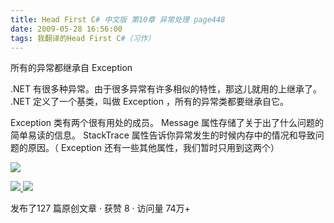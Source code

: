 ```yaml
---
title: Head First C# 中文版 第10章 异常处理 page448
date: 2009-05-28 16:56:00
tags: 我翻译的Head First C#（习作）
---
```

所有的异常都继承自  Exception

  

.NET  有很多种异常。由于很多异常有许多相似的特性，那这儿就用的上继承了。  .NET  定义了一个基类，叫做  Exception
，所有的异常类都要继承自它。

  

Exception  类有两个很有用处的成员。  Message  属性存储了关于出了什么问题的简单易读的信息。  StackTrace
属性告诉你异常发生的时候内存中的情况和导致问题的原因。（  Exception  还有一些其他属性，我们暂时只用到这两个）

  

![](http://student.csdn.net/attachment/200905/28/39098_1243501005nr8R.jpg)



[ ![](https://profile.csdnimg.cn/5/2/5/3_cuipengfei1)
![](https://g.csdnimg.cn/static/user-reg-year/1x/11.png)
](https://blog.csdn.net/cuipengfei1)



发布了127 篇原创文章  ·  获赞 8  ·  访问量 74万+

